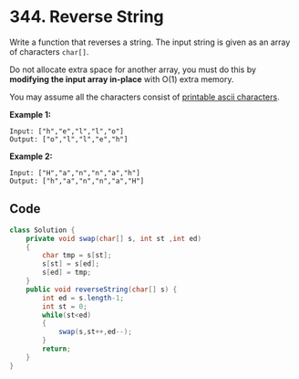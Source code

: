 # 344. Reverse String

Write a function that reverses a string. The input string is given as an array of characters `char[]`.

Do not allocate extra space for another array, you must do this by **modifying the input array in-place** with O(1) extra memory.

You may assume all the characters consist of [printable ascii characters](https://en.wikipedia.org/wiki/ASCII#Printable_characters).

 

**Example 1:**

```
Input: ["h","e","l","l","o"]
Output: ["o","l","l","e","h"]
```

**Example 2:**

```
Input: ["H","a","n","n","a","h"]
Output: ["h","a","n","n","a","H"]
```



## Code

```java
class Solution {
    private void swap(char[] s, int st ,int ed)
    {
        char tmp = s[st];
        s[st] = s[ed];
        s[ed] = tmp;
    }
    public void reverseString(char[] s) {
        int ed = s.length-1;
        int st = 0;
        while(st<ed)
        {
            swap(s,st++,ed--);
        }
        return;
    }
}
```

